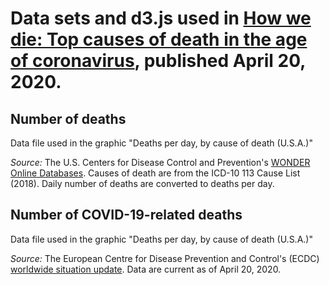 # Data sets and d3.js used in [How we die: Top causes of death in the age of coronavirus](https://www.dataetc.org/2020/04/20/covid-deaths.html), published April 20, 2020.

## Number of deaths
Data file used in the graphic "Deaths per day, by cause of death (U.S.A.)"

*Source:* The U.S. Centers for Disease Control and Prevention's [WONDER Online Databases](https://wonder.cdc.gov/). Causes of death are from the ICD-10 113 Cause List (2018).  Daily number of deaths are converted to deaths per day.

## Number of COVID-19-related deaths
Data file used in the graphic "Deaths per day, by cause of death (U.S.A.)"

*Source:* The European Centre for Disease Prevention and Control's (ECDC) [worldwide situation update](https://www.ecdc.europa.eu/en/geographical-distribution-2019-ncov-cases). Data are current as of April 20, 2020.
